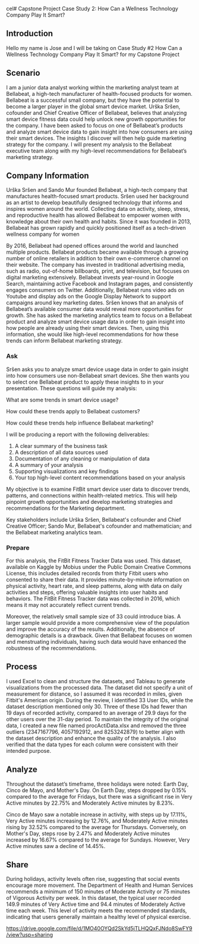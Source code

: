cel# Capstone Project Case Study 2: How Can a Wellness Technology Company Play It Smart?

## Introduction
Hello my name is Jose and I will be taking on Case Study #2 How Can a Wellness Technology Company Play It Smart? for my Capstone Project

## Scenario

I am a junior data analyst working within the marketing analyst team at Bellabeat, a high-tech manufacturer of health-focused products for women. Bellabeat is a successful small company, but they have the potential to become a larger player in the global smart device market. Urška Sršen, cofounder and Chief Creative Officer of Bellabeat, believes that analyzing smart device fitness data could help unlock new growth opportunities for the company. I have been asked to focus on one of Bellabeat’s products and analyze smart device data to gain insight into how consumers are using their smart devices. The insights I discover will then help guide marketing strategy for the company. I will present my analysis to the Bellabeat executive team along with my high-level recommendations for Bellabeat’s marketing strategy.

## Company Information

Urška Sršen and Sando Mur founded Bellabeat, a high-tech company that manufactures health-focused smart products. Sršen used her background as an artist to develop beautifully designed technology that informs and inspires women around the world. Collecting data on activity, sleep, stress, and reproductive health has allowed Bellabeat to empower women with knowledge about their own health and habits. Since it was founded in 2013, Bellabeat has grown rapidly and quickly positioned itself as a tech-driven wellness company for women

By 2016, Bellabeat had opened offices around the world and launched multiple products. Bellabeat products became available through a growing number of online retailers in addition to their own e-commerce channel on their website. The company has invested in traditional advertising media, such as radio, out-of-home billboards, print, and television, but focuses on digital marketing extensively. Bellabeat invests year-round in Google Search, maintaining active Facebook and Instagram pages, and consistently engages consumers on Twitter. Additionally, Bellabeat runs video ads on Youtube and display ads on the Google Display Network to support campaigns around key marketing dates. Sršen knows that an analysis of Bellabeat’s available consumer data would reveal more opportunities for growth. She has asked the marketing analytics team to focus on a Bellabeat product and analyze smart device usage data in order to gain insight into how people are already using their smart devices. Then, using this information, she would like high-level recommendations for how these trends can inform Bellabeat marketing strategy.

### Ask
Sršen asks you to analyze smart device usage data in order to gain insight into how consumers use non-Bellabeat smart
devices. She then wants you to select one Bellabeat product to apply these insights to in your presentation. These questions
will guide my analysis:

What are some trends in smart device usage?

How could these trends apply to Bellabeat customers?

How could these trends help influence Bellabeat marketing?

I will be producing a report with the following deliverables:
1. A clear summary of the business task
2. A description of all data sources used
3. Documentation of any cleaning or manipulation of data
4. A summary of your analysis
5. Supporting visualizations and key findings
6. Your top high-level content recommendations based on your analysis

My objective is to examine FitBit smart device user data to discover trends, patterns, and connections within health-related metrics. This will help pinpoint growth opportunities and develop marketing strategies and recommendations for the Marketing department.

Key stakeholders include Urška Sršen, Bellabeat's cofounder and Chief Creative Officer; Sando Mur, Bellabeat's cofounder and mathematician; and the Bellabeat marketing analytics team.

### Prepare

For this analysis, the FitBit Fitness Tracker Data was used. This dataset, available on Kaggle by Mobius under the Public Domain Creative Commons License, this includes detailed records from thirty Fitbit users who consented to share their data. It provides minute-by-minute information on physical activity, heart rate, and sleep patterns, along with data on daily activities and steps, offering valuable insights into user habits and behaviors.
The FitBit Fitness Tracker data was collected in 2016, which means it may not accurately reflect current trends.

Moreover, the relatively small sample size of 33 could introduce bias. A larger sample would provide a more comprehensive view of the population and improve the accuracy of the results. Additionally, the absence of demographic details is a drawback. Given that Bellabeat focuses on women and menstruating individuals, having such data would have enhanced the robustness of the recommendations.

## Process 


I used Excel to clean and structure the datasets, and Tableau to generate visualizations from the processed data.
The dataset did not specify a unit of measurement for distance, so I assumed it was recorded in miles, given Fitbit's American origin. During the review, I identified 33 User IDs, while the dataset description mentioned only 30. Three of these IDs had fewer than 19 days of recorded activity, compared to an average of 29.9 days for the other users over the 31-day period. To maintain the integrity of the original data, I created a new file named procActiData.xlsx and removed the three outliers (2347167796, 4057192912, and 8253242879) to better align with the dataset description and enhance the quality of the analysis. I also verified that the data types for each column were consistent with their intended purpose.

## Analyze 

Throughout the dataset’s timeframe, three holidays were noted: Earth Day, Cinco de Mayo, and Mother's Day. On Earth Day, steps dropped by 0.15% compared to the average for Fridays, but there was a significant rise in Very Active minutes by 22.75% and Moderately Active minutes by 8.23%.

Cinco de Mayo saw a notable increase in activity, with steps up by 17.11%, Very Active minutes increasing by 12.76%, and Moderately Active minutes rising by 32.52% compared to the average for Thursdays. Conversely, on Mother's Day, steps rose by 2.47% and Moderately Active minutes increased by 16.67% compared to the average for Sundays. However, Very Active minutes saw a decline of 14.45%.

## Share 

During holidays, activity levels often rise, suggesting that social events encourage more movement. The Department of Health and Human Services recommends a minimum of 150 minutes of Moderate Activity or 75 minutes of Vigorous Activity per week. In this dataset, the typical user recorded 149.9 minutes of Very Active time and 94.4 minutes of Moderately Active time each week. This level of activity meets the recommended standards, indicating that users generally maintain a healthy level of physical exercise.

https://drive.google.com/file/d/1MO40OYQd2SkYd5jTLHQQxFJNdo8SwFY9/view?usp=sharing

